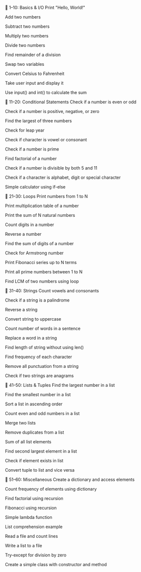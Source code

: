 🔹 1–10: Basics & I/O
Print "Hello, World!"

Add two numbers

Subtract two numbers

Multiply two numbers

Divide two numbers

Find remainder of a division

Swap two variables

Convert Celsius to Fahrenheit

Take user input and display it

Use input() and int() to calculate the sum

🔹 11–20: Conditional Statements
Check if a number is even or odd

Check if a number is positive, negative, or zero

Find the largest of three numbers

Check for leap year

Check if character is vowel or consonant

Check if a number is prime

Find factorial of a number

Check if a number is divisible by both 5 and 11

Check if a character is alphabet, digit or special character

Simple calculator using if-else

🔹 21–30: Loops
Print numbers from 1 to N

Print multiplication table of a number

Print the sum of N natural numbers

Count digits in a number

Reverse a number

Find the sum of digits of a number

Check for Armstrong number

Print Fibonacci series up to N terms

Print all prime numbers between 1 to N

Find LCM of two numbers using loop

🔹 31–40: Strings
Count vowels and consonants

Check if a string is a palindrome

Reverse a string

Convert string to uppercase

Count number of words in a sentence

Replace a word in a string

Find length of string without using len()

Find frequency of each character

Remove all punctuation from a string

Check if two strings are anagrams

🔹 41–50: Lists & Tuples
Find the largest number in a list

Find the smallest number in a list

Sort a list in ascending order

Count even and odd numbers in a list

Merge two lists

Remove duplicates from a list

Sum of all list elements

Find second largest element in a list

Check if element exists in list

Convert tuple to list and vice versa

🔹 51–60: Miscellaneous
Create a dictionary and access elements

Count frequency of elements using dictionary

Find factorial using recursion

Fibonacci using recursion

Simple lambda function

List comprehension example

Read a file and count lines

Write a list to a file

Try-except for division by zero

Create a simple class with constructor and method